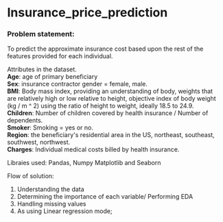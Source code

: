 # Insurance_price_prediction

### Problem statement:  
To predict the approximate insurance cost based upon the rest of the features provided for each individual.

Attributes in the dataset.  
**Age**: age of primary beneficiary  
**Sex**: insurance contractor gender = female, male.  
**BMI**: Body mass index, providing an understanding of body, weights that are relatively high or low relative to height, objective index of body weight (kg / m ^ 2) using the ratio of height to weight, ideally 18.5 to 24.9.  
**Children**: Number of children covered by health insurance / Number of dependents.  
**Smoker**: Smoking = yes or no.  
**Region**: the beneficiary's residential area in the US, northeast, southeast, southwest, northwest.  
**Charges**: Individual medical costs billed by health insurance.  


Libraies used: Pandas, Numpy Matplotlib and Seaborn  

Flow of solution:  
1) Understanding the data
2) Determining the importance of each variable/ Performing EDA
3) Handling missing values  
4) As using Linear regression mode;
